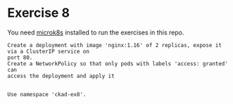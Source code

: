 # Exercise 8

You need [microk8s](https://microk8s.io/) installed to run the exercises in this repo.

```
Create a deployment with image 'nginx:1.16' of 2 replicas, expose it via a ClusterIP service on
port 80.
Create a NetworkPolicy so that only pods with labels 'access: granted' can
access the deployment and apply it


Use namespace 'ckad-ex8'.
```
